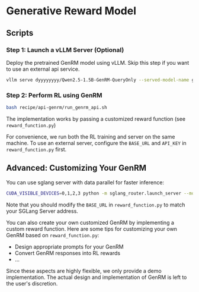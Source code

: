 # Generative Reward Model

## Scripts

### Step 1: Launch a vLLM Server (Optional)

Deploy the pretrained GenRM model using vLLM. Skip this step if you want to use an external api service.

```bash 
vllm serve dyyyyyyyy/Qwen2.5-1.5B-GenRM-QueryOnly --served-model-name genrm-demo
```

### Step 2: Perform RL using GenRM

```bash
bash recipe/api-genrm/run_genrm_api.sh
```

The implementation works by passing a customized reward function (see `reward_function.py`)

For convenience, we run both the RL training and server on the same machine. To use an external server, configure the `BASE_URL` and `API_KEY` in `reward_function.py` first.

## Advanced: Customizing Your GenRM

You can use sglang server with data parallel for faster inference:

```bash
CUDA_VISIBLE_DEVICES=0,1,2,3 python -m sglang_router.launch_server --model-path dyyyyyyyy/Qwen2.5-1.5B-GenRM-QueryOnly --dp 4
```

Note that you should modify the `BASE_URL` in `reward_function.py` to match your SGLang Server address.

You can also create your own customized GenRM by implementing a custom reward function. Here are some tips for customizing your own GenRM based on `reward_function.py`:

- Design appropriate prompts for your GenRM
- Convert GenRM responses into RL rewards
- ...

Since these aspects are highly flexible, we only provide a demo implementation. The actual design and implementation of GenRM is left to the user's discretion.
